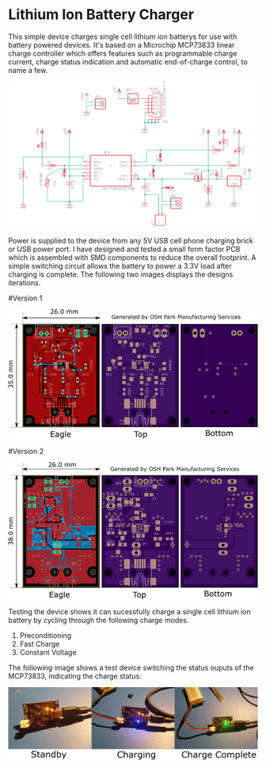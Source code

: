 # Lithium Ion Battery Charger

This simple device charges single cell lithium ion batterys for use with battery powered devices. It's based on a Microchip MCP73833 linear charge controller which offers features such as programmable charge current, charge status indication and automatic end-of-charge control, to name a few. 

![alt text](https://github.com/hpfletch/Images/blob/master/Schematic.PNG)

Power is supplied to the device from any 5V USB cell phone charging brick or USB power port. I have designed and tested a small form factor PCB which is assembled with SMD components to reduce the overall footprint. A simple switching circuit allows the battery to power a 3.3V load after charging is complete. The following two images displays the designs iterations.

#Version 1

![alt text](https://github.com/hpfletch/Images/blob/master/V2%20Drawing.png)


#Version 2

![alt text](https://github.com/hpfletch/Images/blob/master/V3%20Drawing.png)

Testing the device shows it can sucessfully charge a single cell lithium ion battery by cycling through the following charge modes.
  1. Preconditioning
  2. Fast Charge 
  3. Constant Voltage 
 
 The following image shows a test device switching the status ouputs of the MCP73833, indicating the charge status.
 
![alt text](https://github.com/hpfletch/Images/blob/master/modes.png)
